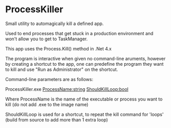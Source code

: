 # ProcessKiller
Small utility to automagically kill a defined app.

Used to end processes that get stuck in a production environment and won't allow you to get to TaskManager.

This app uses the Process.Kill() method in .Net 4.x

The program is interactive when given no command-line aruments, however by creating a shortcut to the app, one can predefine the program they want to kill and use "Run as Administrator" on the shortcut.

Command-line parameters are as follows:

ProcessKiller.exe <ProcessName:string> <ShouldKillLoop:bool>

Where ProcessName is the name of the executable or process you want to kill (do not add .exe to the image name)

ShouldKillLoop is used for a shortcut, to repeat the kill command for 'loops' (build from source to add more than 1 extra loop)
